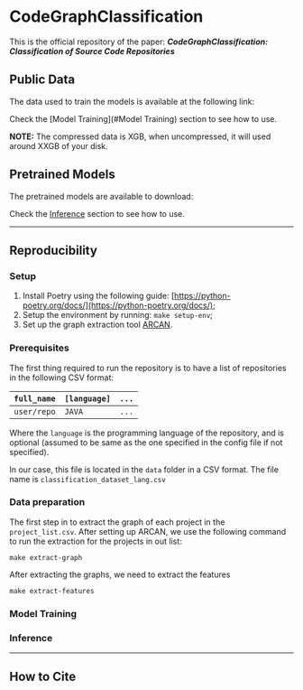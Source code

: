 # CodeGraphClassification

This is the official repository of the paper: **_CodeGraphClassification: Classification of Source Code Repositories_**

## Public Data

The data used to train the models is available at the following link:

Check the [Model Training](#Model Training) section to see how to use.

**NOTE:** The compressed data is XGB, when uncompressed, it will used around XXGB of your disk.

## Pretrained Models

The pretrained models are available to download:

Check the [Inference](#Inference) section to see how to use.

___

## Reproducibility

### Setup

1. Install Poetry using the following guide: [https://python-poetry.org/docs/](https://python-poetry.org/docs/);
2. Setup the environment by running: `make setup-env`;
3. Set up the graph extraction tool [ARCAN](www.arcan.tech).

### Prerequisites

The first thing required to run the repository is to have a list of repositories in the following CSV format:

| `full_name`  | `[language]`  | `...` |
|---|---|---|
| `user/repo`  | `JAVA`  | `...`|

Where the `language` is the programming language of the repository, and is optional (assumed to be same as the one
specified in the config file if not specified).

In our case, this file is located in the `data` folder in a CSV format. The file name
is `classification_dataset_lang.csv`

### Data preparation

The first step in to extract the graph of each project in the `project_list.csv`. After setting up ARCAN, we use the
following command to run the extraction for the projects in out list:

```commandline
make extract-graph
```

After extracting the graphs, we need to extract the features

```commandline
make extract-features
```

### Model Training

### Inference

___

## How to Cite

